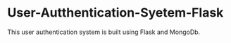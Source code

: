 # User-Autthentication-Syetem-Flask
This user authentication system is built using Flask and MongoDb.
